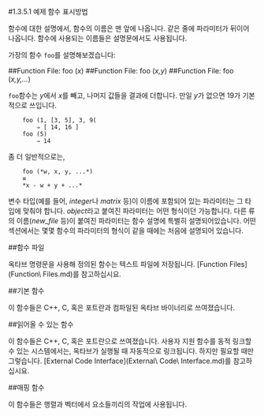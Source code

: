 #1.3.5.1 예제 함수 표시방법

 함수에 대한 설명에서, 함수의 이름은 맨 앞에 나옵니다. 같은 줄에 파라미터가 뒤이어 나옵니다. 함수에 사용되는 이름들은 설명문에서도 사용됩니다.

 가장의 함수 `foo`를 설명해보겠습니다:

##Function File: foo (*x*)
##Function File: foo (*x,y*)
##Function File: foo (*x,y,...*)

   `foo`함수는 *y*에서 *x*를 빼고, 나머지 값들을 결과에 더합니다. 만일 *y*가 없으면 19가 기본적으로 쓰입니다.

   		foo (1, [3, 5], 3, 9(
			⇒ [ 14, 16 ]
		foo (5)
			⇒ 14

   좀 더 일반적으로는,

   		foo (*w, x, y, ...*)
		≡
		*x - w + y + ...*

 변수 타입(예를 들어, *integer*나 *matrix* 등)이 이름에 포함되어 있는 파라미터는 그 타입에 맞춰야 합니다. *object*라고 붙여진 파라미터는 어떤 형식이던 가능합니다. 다른 류의 이름(*new_file* 등)이 붙여진 파라미터는 함수 설명에 특별히 설명되어있습니다. 어떤 섹션에서는 몇몇 함수의 파라미터의 형식이 같을 때에는 처음에 설명되어 있습니다.

 ##함수 파일

   옥타브 명령문을 사용해 정의된 함수는 텍스트 파일에 저장됩니다. [Function Files](Function\ Files.md)를 참고하십시요.

 ##기본 함수

   이 함수들은 C++, C, 혹은 포트란과 컴파일된 옥타브 바이너리로 쓰여졌습니다.
 
 ##읽어올 수 있는 함수

   이 함수들은 C++, C, 혹은 포트란으로 쓰여졌습니다. 사용자 지원 함수를 동적 링크할 수 있는 시스템에서는, 옥타브가 실행될 때 자동적으로 링크됩니다. 하지만 필요할 때만 그렇습니다. [External Code Interface](External\ Code\ Interface.md)를 참고하십시요.
 
 ##매핑 함수

   이 함수들은 행렬과 벡터에서 요소들끼리의 작업에 사용됩니다.
